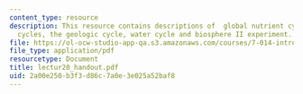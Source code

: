 ```yaml
---
content_type: resource
description: This resource contains descriptions of  global nutrient cycling -biogeochemical
  cycles, the geologic cycle, water cycle and biosphere II experiment.
file: https://ol-ocw-studio-app-qa.s3.amazonaws.com/courses/7-014-introductory-biology-spring-2005/2a00e250b3f3d86c7a0e3e025a52baf8_lectur20_handout.pdf
file_type: application/pdf
resourcetype: Document
title: lectur20_handout.pdf
uid: 2a00e250-b3f3-d86c-7a0e-3e025a52baf8
---
```


